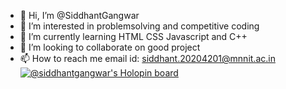 - 👋 Hi, I’m @SiddhantGangwar
- 👀 I’m interested in problemsolving and competitive coding
- 🌱 I’m currently learning HTML CSS Javascript and C++
- 💞️ I’m looking to collaborate on good project
- 📫 How to reach me email id: siddhant.20204201@mnnit.ac.in
[![@siddhantgangwar's Holopin board](https://holopin.io/api/user/board?user=siddhantgangwar)](https://holopin.io/@siddhantgangwar)
